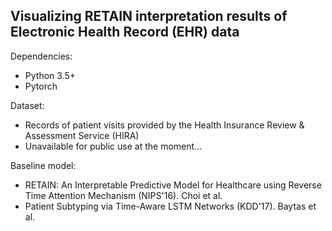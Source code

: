 ## Visualizing RETAIN interpretation results of Electronic Health Record (EHR) data

Dependencies:
- Python 3.5+
- Pytorch

Dataset:
- Records of patient visits provided by the Health Insurance Review & Assessment Service (HIRA)
- Unavailable for public use at the moment...

Baseline model:
- RETAIN: An Interpretable Predictive Model for Healthcare using Reverse Time Attention Mechanism (NIPS'16). Choi et al.
- Patient Subtyping via Time-Aware LSTM Networks (KDD'17). Baytas et al.
